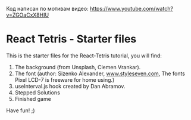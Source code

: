 Код написан по мотивам видео:
https://www.youtube.com/watch?v=ZGOaCxX8HIU

# React Tetris - Starter files

This is the starter files for the React-Tetris tutorial, you will find: 

1. The background (from Unsplash, Clemen Vrankar).
2. The font (author: Sizenko Alexander, www.styleseven.com, The fonts Pixel LCD-7 is freeware for home using.)
3. useInterval.js hook created by Dan Abramov.
4. Stepped Solutions
5. Finished game

Have fun! ;)
